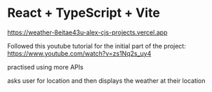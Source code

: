# React + TypeScript + Vite

https://weather-8eitae43u-alex-cjs-projects.vercel.app

Followed this youtube tutorial for the initial part of the project: https://www.youtube.com/watch?v=zs1Nq2s_uy4

practised using more APIs

asks user for location and then displays the weather at their location
